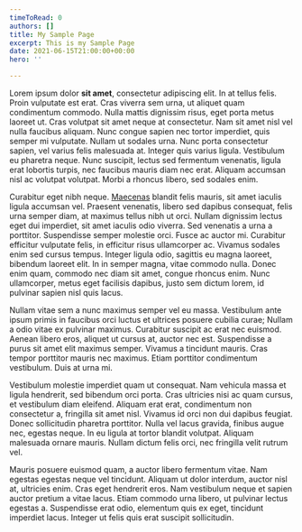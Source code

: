 ```yaml
---
timeToRead: 0
authors: []
title: My Sample Page
excerpt: This is my Sample Page
date: 2021-06-15T21:00:00+00:00
hero: ''

---
```

Lorem ipsum dolor **sit amet**, consectetur adipiscing elit. In at tellus felis. Proin vulputate est erat. Cras viverra sem urna, ut aliquet quam condimentum commodo. Nulla mattis dignissim risus, eget porta metus laoreet ut. Cras volutpat sit amet neque at consectetur. Nam sit amet nisl vel nulla faucibus aliquam. Nunc congue sapien nec tortor imperdiet, quis semper mi vulputate. Nullam ut sodales urna. Nunc porta consectetur sapien, vel varius felis malesuada at. Integer quis varius ligula. Vestibulum eu pharetra neque. Nunc suscipit, lectus sed fermentum venenatis, ligula erat lobortis turpis, nec faucibus mauris diam nec erat. Aliquam accumsan nisl ac volutpat volutpat. Morbi a rhoncus libero, sed sodales enim.

Curabitur eget nibh neque. [Maecenas]() blandit felis mauris, sit amet iaculis ligula accumsan vel. Praesent venenatis, libero sed dapibus consequat, felis urna semper diam, at maximus tellus nibh ut orci. Nullam dignissim lectus eget dui imperdiet, sit amet iaculis odio viverra. Sed venenatis a urna a porttitor. Suspendisse semper molestie orci. Fusce ac auctor mi. Curabitur efficitur vulputate felis, in efficitur risus ullamcorper ac. Vivamus sodales enim sed cursus tempus. Integer ligula odio, sagittis eu magna laoreet, bibendum laoreet elit. In in semper magna, vitae commodo nulla. Donec enim quam, commodo nec diam sit amet, congue rhoncus enim. Nunc ullamcorper, metus eget facilisis dapibus, justo sem dictum lorem, id pulvinar sapien nisl quis lacus.

Nullam vitae sem a nunc maximus semper vel eu massa. Vestibulum ante ipsum primis in faucibus orci luctus et ultrices posuere cubilia curae; Nullam a odio vitae ex pulvinar maximus. Curabitur suscipit ac erat nec euismod. Aenean libero eros, aliquet ut cursus at, auctor nec est. Suspendisse a purus sit amet elit maximus semper. Vivamus a tincidunt mauris. Cras tempor porttitor mauris nec maximus. Etiam porttitor condimentum vestibulum. Duis at urna mi.

Vestibulum molestie imperdiet quam ut consequat. Nam vehicula massa et ligula hendrerit, sed bibendum orci porta. Cras ultricies nisi ac quam cursus, et vestibulum diam eleifend. Aliquam erat erat, condimentum non consectetur a, fringilla sit amet nisl. Vivamus id orci non dui dapibus feugiat. Donec sollicitudin pharetra porttitor. Nulla vel lacus gravida, finibus augue nec, egestas neque. In eu ligula at tortor blandit volutpat. Aliquam malesuada ornare mauris. Nullam dictum felis orci, nec fringilla velit rutrum vel.

Mauris posuere euismod quam, a auctor libero fermentum vitae. Nam egestas egestas neque vel tincidunt. Aliquam ut dolor interdum, auctor nisl at, ultricies enim. Cras eget hendrerit eros. Nam vestibulum neque et sapien auctor pretium a vitae lacus. Etiam commodo urna libero, ut pulvinar lectus egestas a. Suspendisse erat odio, elementum quis ex eget, tincidunt imperdiet lacus. Integer ut felis quis erat suscipit sollicitudin.